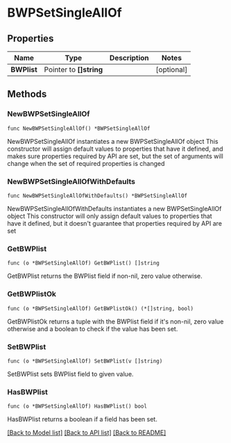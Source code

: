 # BWPSetSingleAllOf

## Properties

Name | Type | Description | Notes
------------ | ------------- | ------------- | -------------
**BWPlist** | Pointer to **[]string** |  | [optional] 

## Methods

### NewBWPSetSingleAllOf

`func NewBWPSetSingleAllOf() *BWPSetSingleAllOf`

NewBWPSetSingleAllOf instantiates a new BWPSetSingleAllOf object
This constructor will assign default values to properties that have it defined,
and makes sure properties required by API are set, but the set of arguments
will change when the set of required properties is changed

### NewBWPSetSingleAllOfWithDefaults

`func NewBWPSetSingleAllOfWithDefaults() *BWPSetSingleAllOf`

NewBWPSetSingleAllOfWithDefaults instantiates a new BWPSetSingleAllOf object
This constructor will only assign default values to properties that have it defined,
but it doesn't guarantee that properties required by API are set

### GetBWPlist

`func (o *BWPSetSingleAllOf) GetBWPlist() []string`

GetBWPlist returns the BWPlist field if non-nil, zero value otherwise.

### GetBWPlistOk

`func (o *BWPSetSingleAllOf) GetBWPlistOk() (*[]string, bool)`

GetBWPlistOk returns a tuple with the BWPlist field if it's non-nil, zero value otherwise
and a boolean to check if the value has been set.

### SetBWPlist

`func (o *BWPSetSingleAllOf) SetBWPlist(v []string)`

SetBWPlist sets BWPlist field to given value.

### HasBWPlist

`func (o *BWPSetSingleAllOf) HasBWPlist() bool`

HasBWPlist returns a boolean if a field has been set.


[[Back to Model list]](../README.md#documentation-for-models) [[Back to API list]](../README.md#documentation-for-api-endpoints) [[Back to README]](../README.md)


